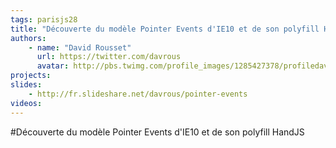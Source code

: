 ```yaml
---
tags: parisjs28
title: "Découverte du modèle Pointer Events d'IE10 et de son polyfill HandJS"
authors:
    - name: "David Rousset"
      url: https://twitter.com/davrous
      avatar: http://pbs.twimg.com/profile_images/1285427378/profiledavrous_bigger.jpg
projects:
slides:
    - http://fr.slideshare.net/davrous/pointer-events
videos:
---
```

#Découverte du modèle Pointer Events d'IE10 et de son polyfill HandJS
